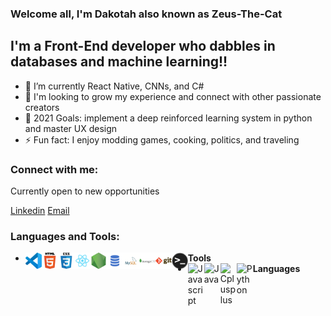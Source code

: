 ### Welcome all, I'm Dakotah also known as **Zeus-The-Cat**

## I'm a Front-End developer who dabbles in databases and machine learning!!

- 🌱 I’m currently React Native, CNNs, and C#
- 👯 I'm looking to grow my experience and connect with other passionate creators
- 🥅 2021 Goals: implement a deep reinforced learning system in python and master UX design
- ⚡ Fun fact: I enjoy modding games, cooking, politics, and traveling

### Connect with me:
Currently open to new opportunities

[Linkedin](https://linkedin.com/in/Dakotah-Pettry)
[Email](dakotahpettry@gmail.com)
<br />

### Languages and Tools:

- **Tools**
[<img align="left" alt="Visual Studio Code" width="26px" src="https://raw.githubusercontent.com/github/explore/80688e429a7d4ef2fca1e82350fe8e3517d3494d/topics/visual-studio-code/visual-studio-code.png" />](https://linkedin.com/in/Dakotah-Pettry)
[<img align="left" alt="HTML5" width="26px" src="https://raw.githubusercontent.com/github/explore/80688e429a7d4ef2fca1e82350fe8e3517d3494d/topics/html/html.png" />](https://linkedin.com/in/Dakotah-Pettry)
[<img align="left" alt="CSS3" width="26px" src="https://raw.githubusercontent.com/github/explore/80688e429a7d4ef2fca1e82350fe8e3517d3494d/topics/css/css.png" />](https://linkedin.com/in/Dakotah-Pettry)
[<img align="left" alt="React" width="26px" src="https://raw.githubusercontent.com/github/explore/80688e429a7d4ef2fca1e82350fe8e3517d3494d/topics/react/react.png" />](https://linkedin.com/in/Dakotah-Pettry)
[<img align="left" alt="Node.js" width="26px" src="https://raw.githubusercontent.com/github/explore/80688e429a7d4ef2fca1e82350fe8e3517d3494d/topics/nodejs/nodejs.png" />](https://linkedin.com/in/Dakotah-Pettry)
[<img align="left" alt="SQL" width="26px" src="https://raw.githubusercontent.com/github/explore/80688e429a7d4ef2fca1e82350fe8e3517d3494d/topics/sql/sql.png" />](https://linkedin.com/in/Dakotah-Pettry)
[<img align="left" alt="MySQL" width="26px" src="https://raw.githubusercontent.com/github/explore/80688e429a7d4ef2fca1e82350fe8e3517d3494d/topics/mysql/mysql.png" />](https://linkedin.com/in/Dakotah-Pettry)
[<img align="left" alt="MongoDB" width="26px" src="https://raw.githubusercontent.com/github/explore/80688e429a7d4ef2fca1e82350fe8e3517d3494d/topics/mongodb/mongodb.png" />](https://linkedin.com/in/Dakotah-Pettry)
[<img align="left" alt="Git" width="26px" src="https://raw.githubusercontent.com/github/explore/80688e429a7d4ef2fca1e82350fe8e3517d3494d/topics/git/git.png" />](https://linkedin.com/in/Dakotah-Pettry)
[<img align="left" alt="Terminal" width="26px" src="https://raw.githubusercontent.com/github/explore/80688e429a7d4ef2fca1e82350fe8e3517d3494d/topics/terminal/terminal.png" />](https://linkedin.com/in/Dakotah-Pettry)
- **Languages**
[<img align="left" alt="Javascript" width="26px" src="https://unpkg.com/simple-icons@v5/icons/javascript.svg" />](https://linkedin.com/in/Dakotah-Pettry)
[<img align="left" alt="Java" width="26px" src="https://unpkg.com/simple-icons@v5/icons/java.svg" />](https://linkedin.com/in/Dakotah-Pettry)
[<img align="left" alt="Cplusplus" width="26px" src="https://unpkg.com/simple-icons@v5/icons/cplusplus.svg" />](https://linkedin.com/in/Dakotah-Pettry)
[<img align="left" alt="Python" width="26px" src="https://unpkg.com/simple-icons@v5/icons/python.svg" />](https://linkedin.com/in/Dakotah-Pettry)


<br />
